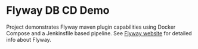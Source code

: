 Flyway DB CD Demo
=================

Project demonstrates Flyway maven plugin capabilities using Docker Compose and a Jenkinsfile based pipeline.
See [Flyway website](https://flywaydb.org/) for detailed info about Flyway.



